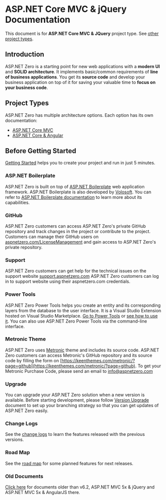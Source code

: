 # ASP.NET Core MVC & jQuery Documentation
This document is for **ASP.NET Core MVC & JQuery** project type. See [other project types](https://aspnetzero.com/Documents).

## Introduction

ASP.NET Zero is a starting point for new web applications with a **modern UI** and **SOLID architecture**. It implements basic/common requirements of **line of business applications**. You get its **source code** and develop your business application on top of it for saving your valuable time to **focus on your business code**.

## Project Types

ASP.NET Zero has multiple architecture options. Each option has its own documentation:

-   [ASP.NET Core MVC](Getting-Started-Core)
-   [ASP.NET Core & Angular](Getting-Started-Angular)

## Before Getting Started

[Getting Started](Getting-Started-Core.md) helps you to create your project and run in just 5 minutes.

### ASP.NET Boilerplate

ASP.NET Zero is built on top of [ASP.NET Boilerplate](https://aspnetboilerplate.com/) web application framework. ASP.NET Boilerplate is also developed by [Volosoft](https://volosoft.com/). You can refer to [ASP.NET Boilerplate documentation](https://aspnetboilerplate.com/Pages/Documents) to learn more about its capabilities.

### GitHub

ASP.NET Zero customers can access ASP.NET Zero's private GitHub repository and track changes in the project or contribute to the project. Customers can manage their GitHub users on [aspnetzero.com/LicenseManagement](https://aspnetzero.com/LicenseManagement) and gain access to ASP.NET Zero's private repository.

### Support

ASP.NET Zero customers can get help for the technical issues on the support website [support.aspnetzero.com](https://support.aspnetzero.com) ASP.NET Zero customers can log in to support website using their aspnetzero.com credentials.

### Power Tools

ASP.NET Zero Power Tools helps you create an entity and its corresponding layers from the database to the user interface. It is a Visual Studio Extension hosted on Visual Studio Marketplace. [Go to Power Tools](https://marketplace.visualstudio.com/items?itemName=Volosoft.AspNetZeroPowerTools)  or [see how to use it](Rapid-Application-Development.md). You can also use ASP.NET Zero Power Tools via the command-line interface.

### Metronic Theme

ASP.NET Zero uses [Metronic](https://keenthemes.com/metronic/) theme and includes its source code. ASP.NET Zero customers can access Metronic's GitHub repository and its source code by filling the form on [https://keenthemes.com/metronic/?page=github](https://keenthemes.com/metronic/?page=github). To get your Metronic Purchase Code, please send an email to info@aspnetzero.com

### Upgrade

You can upgrade your ASP.NET Zero solution when a new version is available. Before starting development, please follow [Version Upgrade](Version-Updating.md) document to set up your branching strategy so that you can get updates of ASP.NET Zero easily.

### Change Logs

See the [change logs](Change-Logs.md) to learn the features released with the previous versions.

### Road Map

See the [road map](Road-Map.md) for some planned features for next releases.

### Old Documents

[Click here](Old-Documents.md) for documents older than v6.2, ASP.NET MVC 5x & jQuery and ASP.NET MVC 5x & AngularJS there.